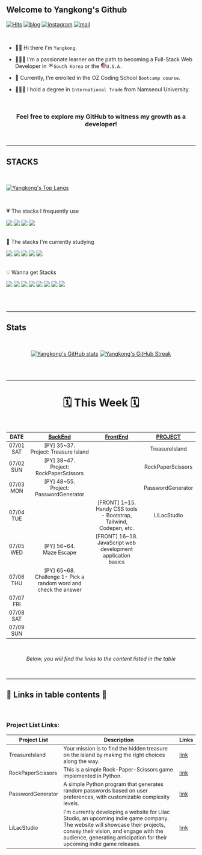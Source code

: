 ## Welcome to Yangkong's Github

[![Hits](https://hits.seeyoufarm.com/api/count/incr/badge.svg?url=https%3A%2F%2Fgithub.com%2FDEV-Yangkong%2Fhit-counter&count_bg=%23F7DF76&title_bg=%23AAAAA&icon=github.svg&icon_color=%23FFFFFF&title=hits&edge_flat=false)](https://hits.seeyoufarm.com)
[![blog](https://img.shields.io/badge/Yangkong's_Blog-ffd166?style=flat&logo=tistory&logoColor=white)](https://dev-yangkong.tistory.com/)
[![instagram](https://img.shields.io/badge/Yangkong's_instagram-06d6a0?style=flat&logo=Instagram&logoColor=white)](https://www.instagram.com/dev_yangkong/)
[![mail](https://img.shields.io/badge/dev.yangkong@gmail.com-118ab2?style=flat&logo=Gmail&logoColor=white)](mailto:dev.yangkong@gmail.com)

<br/>

- 👋🏻 Hi there I'm `Yangkong`.

- 👩🏻‍💻 I'm a passionate learner on the path to becoming a Full-Stack Web Developer in <img src="./01_img/south-korea.png" width=15px height=15px>`South Korea` or the <img src="./01_img/USA.png" width=15px height=15px>`U.S.A.`

- 📖 Currently, I'm enrolled in the OZ Coding School `Bootcamp course`.

- 👩🏻‍🎓 I hold a degree in `International Trade` from Namseoul University.

<br/>
<div align=center>
<h3> Feel free to explore my GitHub to witness my growth as a developer!</h3>
</div>
<br/>

---

## STACKS

<br/>

[![Yangkong's Top Langs](https://github-readme-stats.vercel.app/api/top-langs/?username=DEV-Yangkong&layout=donut&theme=solarized-light)](https://github.com/anuraghazra/github-readme-stats)

<br/>

💗 The stacks I frequently use

<div>
  <img src="https://img.shields.io/badge/HTML5-E34F26?style=for-the-badge&logo=HTML5&logoColor=white"> 
  <img src="https://img.shields.io/badge/CSS3-1572B6?style=for-the-badge&logo=CSS3&logoColor=white">
  <img src="https://img.shields.io/badge/bootstrap-7952B3?style=for-the-badge&logo=bootstrap&logoColor=white">
  <img src="https://img.shields.io/badge/python-3776AB?style=for-the-badge&logo=python&logoColor=white">
</div>

<br/>

📖 The stacks I'm currently studying

<div>
  <img src="https://img.shields.io/badge/javascript-F7DF1E?style=for-the-badge&logo=javascript&logoColor=black">
  <img src="https://img.shields.io/badge/django-092E20?style=for-the-badge&logo=django&logoColor=white">
  <img src="https://img.shields.io/badge/mysql-4479A1?style=for-the-badge&logo=mysql&logoColor=white">
  <img src="https://img.shields.io/badge/react-61DAFB?style=for-the-badge&logo=react&logoColor=black">
  <img src="https://img.shields.io/badge/amazonaws-232F3E?style=for-the-badge&logo=amazonaws&logoColor=white">
</div>

<br/>

💡 Wanna get Stacks

<div>
  <img src="https://img.shields.io/badge/docker-232F3E?style=for-the-badge&logo=docker&logoColor=white">
  <img src="https://img.shields.io/badge/Node.js-339933?style=for-the-badge&logo=Node.js&logoColor=white">
  <img src="https://img.shields.io/badge/jQuery-0769AD?style=for-the-badge&logo=jQuery&logoColor=white">
  <img src="https://img.shields.io/badge/NestJs-E0234E?style=for-the-badge&logo=NestJs&logoColor=black">
  <img src="https://img.shields.io/badge/Next.Js-000000?style=for-the-badge&logo=Next.Js&logoColor=white">
  <img src="https://img.shields.io/badge/TypeScript-3178C6?style=for-the-badge&logo=TypeScript&logoColor=black">
  <img src="https://img.shields.io/badge/ios-000000?style=for-the-badge&logo=ios&logoColor=white">
  <img src="https://img.shields.io/badge/swift-F05138?style=for-the-badge&logo=swift&logoColor=white">
</div>

<br/><br/>

---

## Stats

<br/>

<div align=center>
  
[![Yangkong's GitHub stats](https://github-readme-stats.vercel.app/api?username=DEV-Yangkong&theme=gruvbox_light&card_width=280&align=left)](https://github.com/anuraghazra/github-readme-stats)
[![Yangkong's GitHub Streak](https://streak-stats.demolab.com/?user=DEV-Yangkong&theme=gruvbox-light&card_width=380&align=right)](https://git.io/streak-stats)

</div>
<br/><br/>

---

<div align=center>

<h1>🗓️ This Week 🗓️</h1>

<br/>

|     DATE      | <a href="https://github.com/DEV-Yangkong/BackendCodebase">BackEnd</a> | <a href="https://github.com/DEV-Yangkong/FrontendCodebase">FrontEnd</a> | <a href="https://github.com/DEV-Yangkong/MyProjectArchive">PROJECT</a> |
| :-----------: | :------------------------------------------------------------------------------------: | :--------------------------------------------------------------------------------------: | :--------------------------------------------------------------------------------------: |
| 07/01<br/>SAT |                        [PY] 35~37.<br/>Project: Treasure Island                        |                                                                                          |                                 TreasureIsland                                  |
| 07/02<br/>SUN |                       [PY] 38~47.<br/>Project: RockPaperScissors                       |                                                                                          |                                RockPaperScissors                                |
| 07/03<br/>MON |                       [PY] 48~55.<br/>Project: PasswordGenerator                       |                                                                                          |                               PasswordGenerator                                |
| 07/04<br/>TUE |        |         [FRONT] 1~15.<br/>Handy CSS tools - Bootstrap, Tailwind, Codepen, etc.        |        LiLacStudio                                                                                |
| 07/05<br/>WED |              [PY] 56~64.<br/> Maze Escape                                                                          |                                              [FRONT] 16~18.<br/>JavaScript web development application basics                                           |                                                                                          |
| 07/06<br/>THU |             [PY] 65~68.<br/> Challenge 1- Pick a random word and check the answer                                                                           |                                                                                          |                                                                                          |
| 07/07<br/>FRI |                                                                                        |                                                                                          |                                                                                          |
| 07/08<br/>SAT |                                                                                        |                                                                                          |                                                                                          |
| 07/09<br/>SUN |                                                                                        |                                                                                          |                                                                                          |

</div>

<br/>

<div align=center>

<em>Below, you will find the links to the content listed in the table</em>

</div>

<br/>

---

## 🔗 Links in table contents 🔗

<br/>

### Project List Links:

| Project List      | Description                                                                                          | Links                                                                                                               |
| ----------------- | ---------------------------------------------------------------------------------------------------- | ------------------------------------------------------------------------------------------------------------------- |
| TreasureIsland    | Your mission is to find the hidden treasure on the island by making the right choices along the way. | [link](https://github.com/DEV-Yangkong/MyProjectArchive/tree/main/CodeAssignments/BackEnd/DaysOfCodePython/03_TreasureIsland)    |
| RockPaperScissors | This is a simple Rock-Paper-Scissors game implemented in Python.                                     | [link](https://github.com/DEV-Yangkong/MyProjectArchive/tree/main/CodeAssignments/BackEnd/DaysOfCodePython/04_RockPaperScissors) |
| PasswordGenerator | A simple Python program that generates random passwords based on user preferences, with customizable complexity levels.                                                                                               | [link](https://github.com/DEV-Yangkong/MyProjectArchive/tree/main/CodeAssignments/BackEnd/DaysOfCodePython/05_PasswordGenerator) |
| LiLacStudio | I'm currently developing a website for Lilac Studio, an upcoming indie game company. The website will showcase their projects, convey their vision, and engage with the audience, generating anticipation for their upcoming indie game releases.      | [link](https://github.com/DEV-Yangkong/MyProjectArchive/tree/main/WebCreations/LiLacStudio) |

<br/>
